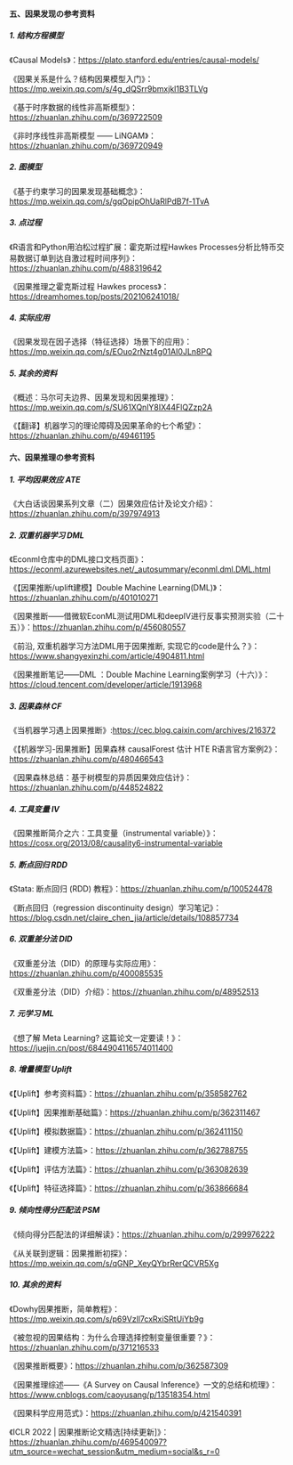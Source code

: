 #### 五、因果发现の参考资料

##### 1. 结构方程模型

《Causal Models》：https://plato.stanford.edu/entries/causal-models/

《因果关系是什么？结构因果模型入门》：https://mp.weixin.qq.com/s/4g_dQSrr9bmxjkl1B3TLVg

《基于时序数据的线性非高斯模型》：https://zhuanlan.zhihu.com/p/369722509

《非时序线性非高斯模型 —— LiNGAM》：https://zhuanlan.zhihu.com/p/369720949

##### 2. 图模型
《基于约束学习的因果发现基础概念》：https://mp.weixin.qq.com/s/gqOpipOhUaRlPdB7f-1TvA

##### 3. 点过程

《R语言和Python用泊松过程扩展：霍克斯过程Hawkes Processes分析比特币交易数据订单到达自激过程时间序列》：https://zhuanlan.zhihu.com/p/488319642

《因果推理之霍克斯过程 Hawkes process》：https://dreamhomes.top/posts/202106241018/

##### 4. 实际应用

《因果发现在因子选择（特征选择）场景下的应用》：https://mp.weixin.qq.com/s/EOuo2rNzt4g01AI0JLn8PQ

##### 5. 其余的资料

《概述：马尔可夫边界、因果发现和因果推理》：https://mp.weixin.qq.com/s/SU61XQnlY8IX44FlQZzp2A

《【翻译】机器学习的理论障碍及因果革命的七个希望》：https://zhuanlan.zhihu.com/p/49461195

#### 六、因果推理の参考资料
##### 1. 平均因果效应 ATE

《大白话谈因果系列文章（二）因果效应估计及论文介绍》：https://zhuanlan.zhihu.com/p/397974913

##### 2. 双重机器学习 DML

《Econml仓库中的DML接口文档页面》：https://econml.azurewebsites.net/_autosummary/econml.dml.DML.html

《【因果推断/uplift建模】Double Machine Learning(DML)》：https://zhuanlan.zhihu.com/p/401010271

《因果推断——借微软EconML测试用DML和deepIV进行反事实预测实验（二十五）》：https://zhuanlan.zhihu.com/p/456080557

《前沿, 双重机器学习方法DML用于因果推断, 实现它的code是什么？》：https://www.shangyexinzhi.com/article/4904811.html

《因果推断笔记——DML ：Double Machine Learning案例学习（十六）》：https://cloud.tencent.com/developer/article/1913968

##### 3. 因果森林 CF

《当机器学习遇上因果推断》:https://cec.blog.caixin.com/archives/216372

《【机器学习-因果推断】因果森林 causalForest 估计 HTE R语言官方案例2》：https://zhuanlan.zhihu.com/p/480466543

《因果森林总结：基于树模型的异质因果效应估计》：https://zhuanlan.zhihu.com/p/448524822

##### 4. 工具变量 IV

《因果推断简介之六：工具变量（instrumental variable）》：https://cosx.org/2013/08/causality6-instrumental-variable

##### 5. 断点回归 RDD

《Stata: 断点回归 (RDD) 教程》：https://zhuanlan.zhihu.com/p/100524478

《断点回归（regression discontinuity design）学习笔记》：https://blog.csdn.net/claire_chen_jia/article/details/108857734

##### 6. 双重差分法 DID

《双重差分法（DID）的原理与实际应用》：https://zhuanlan.zhihu.com/p/400085535

《双重差分法（DID）介绍》：https://zhuanlan.zhihu.com/p/48952513

##### 7. 元学习 ML

《想了解 Meta Learning? 这篇论文一定要读！》：https://juejin.cn/post/6844904116574011400

##### 8. 增量模型 Uplift

《【Uplift】参考资料篇》：https://zhuanlan.zhihu.com/p/358582762

《【Uplift】因果推断基础篇》：https://zhuanlan.zhihu.com/p/362311467

《【Uplift】模拟数据篇》：https://zhuanlan.zhihu.com/p/362411150

《【Uplift】建模方法篇>：https://zhuanlan.zhihu.com/p/362788755

《【Uplift】评估方法篇》：https://zhuanlan.zhihu.com/p/363082639

《【Uplift】特征选择篇》：https://zhuanlan.zhihu.com/p/363866684


##### 9. 倾向性得分匹配法 PSM

《倾向得分匹配法的详细解读》：https://zhuanlan.zhihu.com/p/299976222

《从关联到逻辑：因果推断初探》：https://mp.weixin.qq.com/s/qGNP_XeyQYbrRerQCVR5Xg


##### 10. 其余的资料

《Dowhy因果推断，简单教程》：https://mp.weixin.qq.com/s/p69Vzll7cxRxiSRtUiYb9g

《被忽视的因果结构：为什么合理选择控制变量很重要？》：https://zhuanlan.zhihu.com/p/371216533

《因果推断概要》：https://zhuanlan.zhihu.com/p/362587309

《因果推理综述——《A Survey on Causal Inference》一文的总结和梳理》：https://www.cnblogs.com/caoyusang/p/13518354.html

《因果科学应用范式》：https://zhuanlan.zhihu.com/p/421540391

《ICLR 2022 | 因果推断论文精选[持续更新]》：https://zhuanlan.zhihu.com/p/469540097?utm_source=wechat_session&utm_medium=social&s_r=0

